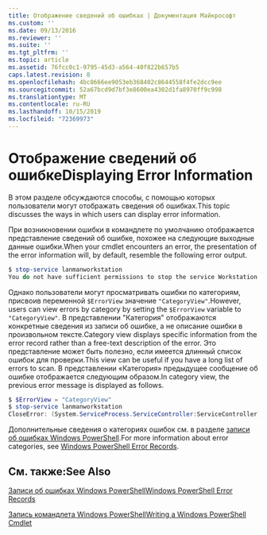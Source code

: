 ```yaml
---
title: Отображение сведений об ошибках | Документация Майкрософт
ms.custom: ''
ms.date: 09/13/2016
ms.reviewer: ''
ms.suite: ''
ms.tgt_pltfrm: ''
ms.topic: article
ms.assetid: 76fcc0c1-9795-45d3-a564-40f822b657b5
caps.latest.revision: 8
ms.openlocfilehash: 4bc8666ee9053eb368402c8644558f4fe2dcc9ee
ms.sourcegitcommit: 52a67bcd9d7bf3e8600ea4302d1fa8970ff9c998
ms.translationtype: MT
ms.contentlocale: ru-RU
ms.lasthandoff: 10/15/2019
ms.locfileid: "72369973"
---
```

# <a name="displaying-error-information"></a><span data-ttu-id="c425a-102">Отображение сведений об ошибке</span><span class="sxs-lookup"><span data-stu-id="c425a-102">Displaying Error Information</span></span>

<span data-ttu-id="c425a-103">В этом разделе обсуждаются способы, с помощью которых пользователи могут отображать сведения об ошибках.</span><span class="sxs-lookup"><span data-stu-id="c425a-103">This topic discusses the ways in which users can display error information.</span></span>

<span data-ttu-id="c425a-104">При возникновении ошибки в командлете по умолчанию отображается представление сведений об ошибке, похожее на следующие выходные данные ошибки.</span><span class="sxs-lookup"><span data-stu-id="c425a-104">When your cmdlet encounters an error, the presentation of the error information will, by default, resemble the following error output.</span></span>

```powershell
$ stop-service lanmanworkstation
You do not have sufficient permissions to stop the service Workstation.
```

<span data-ttu-id="c425a-105">Однако пользователи могут просматривать ошибки по категориям, присвоив переменной `$ErrorView` значение `"CategoryView"`.</span><span class="sxs-lookup"><span data-stu-id="c425a-105">However, users can view errors by category by setting the `$ErrorView` variable to `"CategoryView"`.</span></span> <span data-ttu-id="c425a-106">В представлении "Категория" отображаются конкретные сведения из записи об ошибке, а не описание ошибки в произвольном тексте.</span><span class="sxs-lookup"><span data-stu-id="c425a-106">Category view displays specific information from the error record rather than a free-text description of the error.</span></span> <span data-ttu-id="c425a-107">Это представление может быть полезно, если имеется длинный список ошибок для проверки.</span><span class="sxs-lookup"><span data-stu-id="c425a-107">This view can be useful if you have a long list of errors to scan.</span></span> <span data-ttu-id="c425a-108">В представлении «Категория» предыдущее сообщение об ошибке отображается следующим образом.</span><span class="sxs-lookup"><span data-stu-id="c425a-108">In category view, the previous error message is displayed as follows.</span></span>

```powershell
$ $ErrorView = "CategoryView"
$ stop-service lanmanworkstation
CloseError: (System.ServiceProcess.ServiceController:ServiceController) [stop-service], ServiceCommandException
```

<span data-ttu-id="c425a-109">Дополнительные сведения о категориях ошибок см. в разделе [записи об ошибках Windows PowerShell](./windows-powershell-error-records.md).</span><span class="sxs-lookup"><span data-stu-id="c425a-109">For more information about error categories, see [Windows PowerShell Error Records](./windows-powershell-error-records.md).</span></span>

## <a name="see-also"></a><span data-ttu-id="c425a-110">См. также:</span><span class="sxs-lookup"><span data-stu-id="c425a-110">See Also</span></span>

[<span data-ttu-id="c425a-111">Записи об ошибках Windows PowerShell</span><span class="sxs-lookup"><span data-stu-id="c425a-111">Windows PowerShell Error Records</span></span>](./windows-powershell-error-records.md)

[<span data-ttu-id="c425a-112">Запись командлета Windows PowerShell</span><span class="sxs-lookup"><span data-stu-id="c425a-112">Writing a Windows PowerShell Cmdlet</span></span>](./writing-a-windows-powershell-cmdlet.md)
